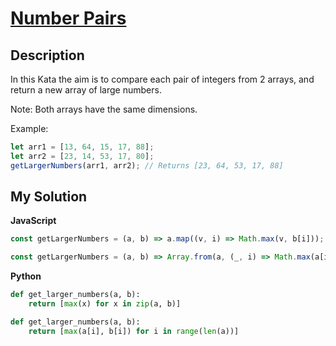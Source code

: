 # [Number Pairs](https://www.codewars.com/kata/563b1f55a5f2079dc100008a)

## Description

In this Kata the aim is to compare each pair of integers from 2 arrays, and return a new array of large numbers.

Note: Both arrays have the same dimensions.

Example:

```js
let arr1 = [13, 64, 15, 17, 88];
let arr2 = [23, 14, 53, 17, 80];
getLargerNumbers(arr1, arr2); // Returns [23, 64, 53, 17, 88]
```

## My Solution

**JavaScript**

```js
const getLargerNumbers = (a, b) => a.map((v, i) => Math.max(v, b[i]));
```

```js
const getLargerNumbers = (a, b) => Array.from(a, (_, i) => Math.max(a[i], b[i]));
```

**Python**

```py
def get_larger_numbers(a, b):
    return [max(x) for x in zip(a, b)]
```

```py
def get_larger_numbers(a, b):
    return [max(a[i], b[i]) for i in range(len(a))]
```
